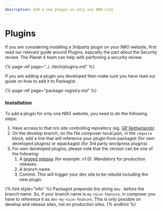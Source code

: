 ```yaml
---
description: Add a new plugin in only one NRO site
---
```


# Plugins

If you are considering installing a 3rdparty plugin on your NRO website, first read our relevant guide around Plugins, espcially the part about the Security review. The Planet 4 team can help with perfoming a security review.

{% page-ref page="../../tech/plugins.md" %}

If you are adding a plugin you developed then make sure you have read our guide on how to add it to Packagist.

{% page-ref page="package-registry.md" %}

### Installation

To add a plugin for only one NRO website, you need to do the following steps:

1. Have access to that nro site controlling repository \(eg. [GP Netherlands](https://github.com/greenpeace/planet4-netherlands)\)
2. On the develop branch, on the file composer-local.json, in the `require` block, add a line that will reference your plugin from packagist \(for own developed plugins\) or wpackagist \(for 3rd party wordpress plugins\).
3. For own developed plugins, please note that the version can be one of the following:
   1. A [tagged release](https://git-scm.com/book/en/v2/Git-Basics-Tagging) \(for example: v1.0\). Mandatory for production releases.
   2. A branch name.
   3. Commit. This will trigger your dev site to be rebuild including the new plugin.

{% hint style="info" %}
Packagist prepends the string `dev-` before the branch name. So, if your branch name is `my-nice-feature`, in composer you have to reference it as `dev-my-nice-feature`. This is only possible on develop and release sites, not on production sites.
{% endhint %}


